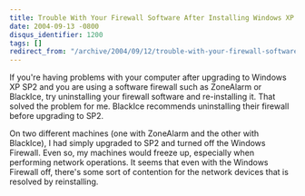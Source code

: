 ```yaml
---
title: Trouble With Your Firewall Software After Installing Windows XP SP2?
date: 2004-09-13 -0800
disqus_identifier: 1200
tags: []
redirect_from: "/archive/2004/09/12/trouble-with-your-firewall-software-after-installing-windows-xp-sp2.aspx/"
---
```


If you're having problems with your computer after upgrading to Windows
XP SP2 and you are using a software firewall such as ZoneAlarm or
BlackIce, try uninstalling your firewall software and re-installing it.
That solved the problem for me. BlackIce recommends uninstalling their
firewall before upgrading to SP2.

On two different machines (one with ZoneAlarm and the other with
BlackIce), I had simply upgraded to SP2 and turned off the Windows
Firewall. Even so, my machines would freeze up, especially when
performing network operations. It seems that even with the Windows
Firewall off, there's some sort of contention for the network devices
that is resolved by reinstalling.

